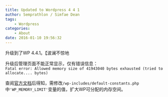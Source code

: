 ```yaml
---
title: Updated to Wordpress 4 4 1
author: Semprathlon / Simfae Dean
tags:
	- Wordpress
categories:
	- About
date: 2016-01-10 19:56:32
---
```

升级到了WP 4.4.1。【波澜不惊地  

升级后管理页面不能正常显示，仅有错误信息：  
`Fatal error: Allowed memory size of 41943040 bytes exhausted (tried to allocate.... bytes)`

查阅[官方文档](http://codex.wordpress.org/Editing_wp-config.php#Increasing_memory_allocated_to_PHP)后得知，需修改`/wp-includes/default-constants.php`中`'WP_MEMORY_LIMIT'`变量的值，扩大WP可分配的内存空间。